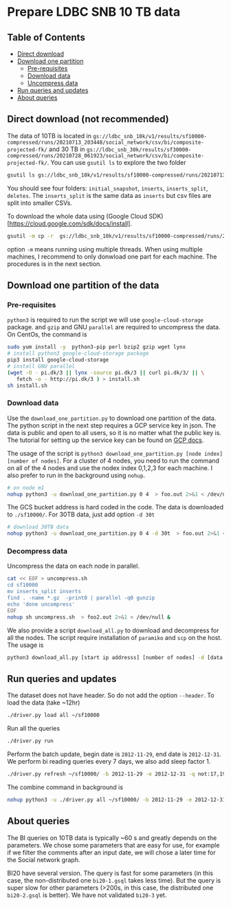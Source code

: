 # Prepare LDBC SNB 10 TB data
## Table of Contents
* [Direct download](#Direct-download-(not-recommended))
* [Download one partition](#Download-one-partition-of-the-data)
   * [Pre-requisites](#Pre-requisites)
   * [Download data](#Donwload-data)
   * [Uncompress data](#Uncompress-data)
* [Run queries and updates](#Run-queries-and-updates)
* [About queries](#About-queries)

## Direct download (not recommended)
The data of 10TB is located in `gs://ldbc_snb_10k/v1/results/sf10000-compressed/runs/20210713_203448/social_network/csv/bi/composite-projected-fk/` and 30 TB in `gs://ldbc_snb_30k/results/sf30000-compressed/runs/20210728_061923/social_network/csv/bi/composite-projected-fk/`. You can use `gsutil ls` to explore the two folder
```sh
gsutil ls gs://ldbc_snb_10k/v1/results/sf10000-compressed/runs/20210713_203448/social_network/csv/bi/composite-projected-fk/
```
You should see four folders: `initial_snapshot`, `inserts`, `inserts_split`, `deletes`. The `inserts_split` is the same data as `inserts` but csv files are split into smaller CSVs.

To download the whole data using (Google Cloud SDK)[https://cloud.google.com/sdk/docs/install]. 
```sh
gsutil -m cp -r  gs://ldbc_snb_10k/v1/results/sf10000-compressed/runs/20210713_203448/social_network/csv/bi/composite-projected-fk/ .  
```
option `-m` means running using multiple threads. When using multiple machines, I recommend to only donwload one part for each machine. The procedures is in the next section.

## Download one partition of the data
### Pre-requisites
`python3` is required to run the script we will use `google-cloud-storage` package. and `gzip` and GNU `parallel` are required to uncompress the data. On CentOs, the command is
```sh
sudo yum install -y  python3-pip perl bzip2 gzip wget lynx
# install python3 google-cloud-storage package
pip3 install google-cloud-storage
# install GNU parallel
(wget -O - pi.dk/3 || lynx -source pi.dk/3 || curl pi.dk/3/ || \
   fetch -o - http://pi.dk/3 ) > install.sh
sh install.sh
```

### Download data
Use the `download_one_partition.py` to download one partition of the data. The python script in the next step requires a GCP service key in json. The data is public and open to all users, so it is no matter what the public key is. The tutorial for setting up the service key can be found on [GCP docs](https://cloud.google.com/docs/authentication/getting-started).

The usage of the script is `python3 download_one_partition.py [node index] [number of nodes]`. For a cluster of 4 nodes, you need to run the command on all of the 4 nodes and use the nodex index 0,1,2,3 for each machine. I also prefer to run in the background using `nohup`.
```sh
# on node m1
nohup python3 -u download_one_partition.py 0 4  > foo.out 2>&1 < /dev/null &
```
The GCS bucket address is hard coded in the code. The data is downloaded to `./sf10000/`. For 30TB data, just add option `-d 30t`
```sh
# download 30TB data
nohup python3 -u download_one_partition.py 0 4 -d 30t  > foo.out 2>&1 < /dev/null &
```

### Decompress data
Uncompress the data on each node in parallel.
```sh
cat << EOF > uncompress.sh
cd sf10000
mv inserts_split inserts 
find . -name *.gz  -print0 | parallel -q0 gunzip 
echo 'done uncompress'
EOF
nohup sh uncompress.sh  > foo2.out 2>&1 < /dev/null &
```

We also provide a script `download_all.py` to download and decompress for all the nodes. The script require installation of `paramiko` and `scp` on the host. The usage is 
```sh
python3 download_all.py [start ip addresss] [number of nodes] -d [data type]
```

## Run queries and updates
The dataset does not have header. So do not add the option `--header`. To load the data (take ~12hr)
```sh
./driver.py load all ~/sf10000 
```
Run all the queries
```sh
./driver.py run 
```
Perform the batch update, begin date is `2012-11-29`, end date is `2012-12-31`. We perform bi reading queries every 7 days, we also add sleep factor 1. 
```sh
./driver.py refresh ~/sf10000/ -b 2012-11-29 -e 2012-12-31 -q not:17,19 -r 7 -s 1
```

The combine command in background is
```sh
nohup python3 -u ./driver.py all ~/sf10000/ -b 2012-11-29 -e 2012-12-31 -r 7 -s 1  > foo.out 2>&1 < /dev/null & 
```

## About queries
The BI queries on 10TB data is typically ~60 s and greatly depends on the parameters. We chose some parameters that are easy for use, for example if we filter the comments after an input date, we will chose a later time for the Social network graph.

BI20 have several version. The query is fast for some parameters (in this case, the non-distributed one `bi20-1.gsql` takes less time). But the query is super slow for other parameters (>200s, in this case, the distributed one `bi20-2.gsql` is better). We have not validated `bi20-3` yet.
